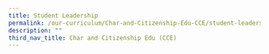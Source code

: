 ```yaml
---
title: Student Leadership
permalink: /our-curriculum/Char-and-Citizenship-Edu-CCE/student-leadership/
description: ""
third_nav_title: Char and Citizenship Edu (CCE)
---
```

